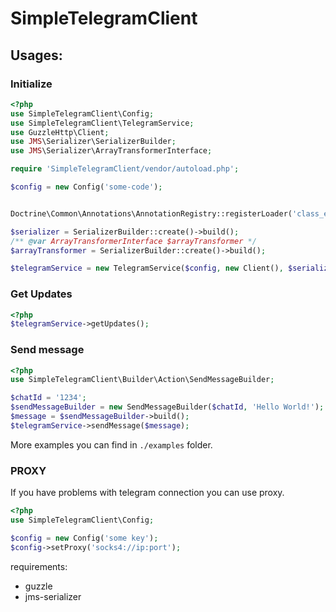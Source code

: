# SimpleTelegramClient

## Usages:

### Initialize

```php
<?php
use SimpleTelegramClient\Config;
use SimpleTelegramClient\TelegramService;
use GuzzleHttp\Client;
use JMS\Serializer\SerializerBuilder;
use JMS\Serializer\ArrayTransformerInterface;

require 'SimpleTelegramClient/vendor/autoload.php';

$config = new Config('some-code');


Doctrine\Common\Annotations\AnnotationRegistry::registerLoader('class_exists');

$serializer = SerializerBuilder::create()->build();
/** @var ArrayTransformerInterface $arrayTransformer */
$arrayTransformer = SerializerBuilder::create()->build();

$telegramService = new TelegramService($config, new Client(), $serializer, $arrayTransformer);

```

### Get Updates
```php
<?php
$telegramService->getUpdates();
```

### Send message

```php
<?php
use SimpleTelegramClient\Builder\Action\SendMessageBuilder;

$chatId = '1234';
$sendMessageBuilder = new SendMessageBuilder($chatId, 'Hello World!');
$message = $sendMessageBuilder->build();
$telegramService->sendMessage($message);
```

More examples you can find in `./examples` folder.

### PROXY
If you have problems with telegram connection you can use proxy.
```php
<?php
use SimpleTelegramClient\Config;

$config = new Config('some key');
$config->setProxy('socks4://ip:port');
```

requirements:
- guzzle
- jms-serializer
